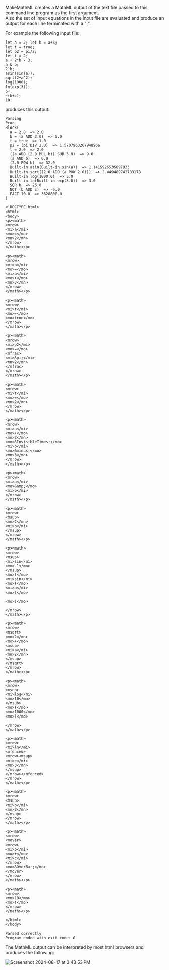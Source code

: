 MakeMathML creates a MathML output of the text file passed to this command line program as the first argument.  
Also the set of input equations in the input file are evaluated and produce an output for each line terminated with a ";".

For example the following input file:

~~~
let a = 2; let b = a+3;
let t = true;
let p2 = pi/2;
let t = 2;
a + 2*b - 3;
a & b;
2^b;
asin(sin(a));
sqrt(2+a^2);
log(1000);
ln(exp(3));
b²;
~(b+c);
10!
~~~

produces this output:

~~~
Parsing
Proc 
Block(
  a = 2.0  => 2.0
  b = (a ADD 3.0)  => 5.0
  t = true  => 1.0
  p2 = (pi DIV 2.0)  => 1.5707963267948966
  t = 2.0  => 2.0
  ((a ADD (2.0 MUL b)) SUB 3.0)  => 9.0
  (a AND b)  => 0.0
  (2.0 POW b)  => 32.0
  Built-in asin(Built-in sin(a))  => 1.1415926535897933
  Built-in sqrt((2.0 ADD (a POW 2.0)))  => 2.449489742783178
  Built-in log(1000.0)  => 3.0
  Built-in ln(Built-in exp(3.0))  => 3.0
  SQR b  => 25.0
  NOT (b ADD c)  => -6.0
  FACT 10.0  => 3628800.0
)

<!DOCTYPE html>
<html>
<body>
<p><math>
<mrow>
<mi>a</mi>
<mo>=</mo>
<mn>2</mn>
</mrow>
</math></p>

<p><math>
<mrow>
<mi>b</mi>
<mo>=</mo>
<mi>a</mi>
<mo>+</mo>
<mn>3</mn>
</mrow>
</math></p>

<p><math>
<mrow>
<mi>t</mi>
<mo>=</mo>
<mo>true</mo>
</mrow>
</math></p>

<p><math>
<mrow>
<mi>p2</mi>
<mo>=</mo>
<mfrac>
<mi>&pi;</mi>
<mn>2</mn>
</mfrac>
</mrow>
</math></p>

<p><math>
<mrow>
<mi>t</mi>
<mo>=</mo>
<mn>2</mn>
</mrow>
</math></p>

<p><math>
<mrow>
<mi>a</mi>
<mo>+</mo>
<mn>2</mn>
<mo>&InvisibleTimes;</mo>
<mi>b</mi>
<mo>&minus;</mo>
<mn>3</mn>
</mrow>
</math></p>

<p><math>
<mrow>
<mi>a</mi>
<mo>&amp;</mo>
<mi>b</mi>
</mrow>
</math></p>

<p><math>
<mrow>
<msup>
<mn>2</mn>
<mi>b</mi>
</msup>
</mrow>
</math></p>

<p><math>
<mrow>
<msup>
<mi>sin</mi>
<mn>-1</mn>
</msup>
<mo>(</mo>
<mi>sin</mi>
<mo>(</mo>
<mi>a</mi>
<mo>)</mo>

<mo>)</mo>

</mrow>
</math></p>

<p><math>
<mrow>
<msqrt>
<mn>2</mn>
<mo>+</mo>
<msup>
<mi>a</mi>
<mn>2</mn>
</msup>
</msqrt>
</mrow>
</math></p>

<p><math>
<mrow>
<msub>
<mi>log</mi>
<mn>10</mn>
</msub>
<mo>(</mo>
<mn>1000</mn>
<mo>)</mo>

</mrow>
</math></p>

<p><math>
<mrow>
<mi>ln</mi>
<mfenced>
<mrow><msup>
<mi>e</mi>
<mn>3</mn>
</msup>
</mrow></mfenced>
</mrow>
</math></p>

<p><math>
<mrow>
<msup>
<mi>b</mi>
<mn>2</mn>
</msup>
</mrow>
</math></p>

<p><math>
<mrow>
<mover>
<mrow>
<mi>b</mi>
<mo>+</mo>
<mi>c</mi>
</mrow>
<mo>&OverBar;</mo>
</mover>
</mrow>
</math></p>

<p><math>
<mrow>
<mn>10</mn>
<mo>!</mo>
</mrow>
</math></p>

</html>
</body>

Parsed correctly
Program ended with exit code: 0
~~~

The MathML output can be interpreted by most html browsers and produces the following:

![Screenshot 2024-08-17 at 3 43 53 PM](https://github.com/user-attachments/assets/cc210415-7b15-4b05-ae2d-0f6405a53321)



